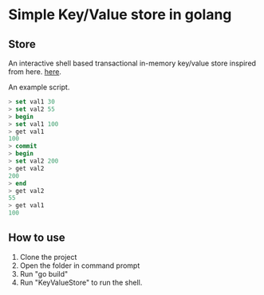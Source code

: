 # Simple Key/Value store in golang

## Store
An interactive shell based transactional in-memory key/value store inspired from here. [here](https://www.freecodecamp.org/news/design-a-key-value-store-in-go/).

An example script.
```sql 
> set val1 30
> set val2 55
> begin
> set val1 100
> get val1
100
> commit
> begin
> set val2 200
> get val2
200
> end
> get val2
55
> get val1
100
```

## How to use
1. Clone the project
2. Open the folder in command prompt
3. Run "go build"
4. Run "KeyValueStore" to run the shell.